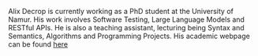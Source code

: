 Alix Decrop is currently working as a PhD student at the University of Namur. His work involves Software Testing, Large Language Models and RESTful APIs. He is also a teaching assistant, lecturing being Syntax and Semantics, Algorithms and Programming Projects. His academic webpage can be found [here](https://alixdecr.github.io/)
